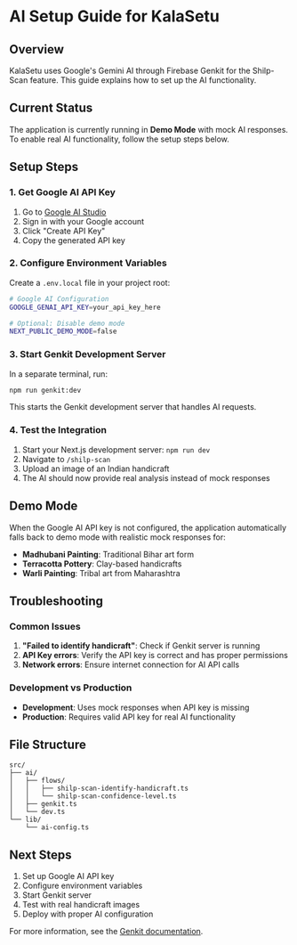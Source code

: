 # AI Setup Guide for KalaSetu

## Overview
KalaSetu uses Google's Gemini AI through Firebase Genkit for the Shilp-Scan feature. This guide explains how to set up the AI functionality.

## Current Status
The application is currently running in **Demo Mode** with mock AI responses. To enable real AI functionality, follow the setup steps below.

## Setup Steps

### 1. Get Google AI API Key
1. Go to [Google AI Studio](AIzaSyB2hI5BzR9qf99DGSNNaIq9uSzhFmjA0VI)
2. Sign in with your Google account
3. Click "Create API Key"
4. Copy the generated API key

### 2. Configure Environment Variables
Create a `.env.local` file in your project root:

```bash
# Google AI Configuration
GOOGLE_GENAI_API_KEY=your_api_key_here

# Optional: Disable demo mode
NEXT_PUBLIC_DEMO_MODE=false
```

### 3. Start Genkit Development Server
In a separate terminal, run:

```bash
npm run genkit:dev
```

This starts the Genkit development server that handles AI requests.

### 4. Test the Integration
1. Start your Next.js development server: `npm run dev`
2. Navigate to `/shilp-scan`
3. Upload an image of an Indian handicraft
4. The AI should now provide real analysis instead of mock responses

## Demo Mode
When the Google AI API key is not configured, the application automatically falls back to demo mode with realistic mock responses for:

- **Madhubani Painting**: Traditional Bihar art form
- **Terracotta Pottery**: Clay-based handicrafts
- **Warli Painting**: Tribal art from Maharashtra

## Troubleshooting

### Common Issues
1. **"Failed to identify handicraft"**: Check if Genkit server is running
2. **API Key errors**: Verify the API key is correct and has proper permissions
3. **Network errors**: Ensure internet connection for AI API calls

### Development vs Production
- **Development**: Uses mock responses when API key is missing
- **Production**: Requires valid API key for real AI functionality

## File Structure
```
src/
├── ai/
│   ├── flows/
│   │   ├── shilp-scan-identify-handicraft.ts
│   │   └── shilp-scan-confidence-level.ts
│   ├── genkit.ts
│   └── dev.ts
└── lib/
    └── ai-config.ts
```

## Next Steps
1. Set up Google AI API key
2. Configure environment variables
3. Start Genkit server
4. Test with real handicraft images
5. Deploy with proper AI configuration

For more information, see the [Genkit documentation](https://firebase.google.com/docs/genkit).